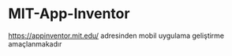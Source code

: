 # MIT-App-Inventor
https://appinventor.mit.edu/ adresinden mobil uygulama geliştirme amaçlanmakadır
